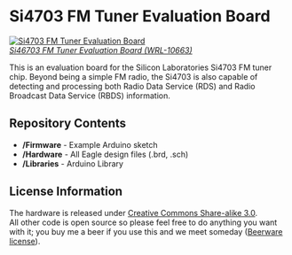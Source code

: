 Si4703 FM Tuner Evaluation Board
================================

[![Si4703 FM Tuner Evaluation Board](https://dlnmh9ip6v2uc.cloudfront.net//images/products/1/0/6/6/3/10663-01a.jpg)  
*Si46703 FM Tuner Evaluation Board (WRL-10663)*](https://www.sparkfun.com/products/10663)

This is an evaluation board for the Silicon Laboratories Si4703 FM tuner chip. Beyond being a simple FM radio, the Si4703 
is also capable of detecting and processing both Radio Data Service (RDS) and Radio Broadcast Data Service (RBDS) information. 

Repository Contents
-------------------
* **/Firmware** - Example Arduino sketch
* **/Hardware** - All Eagle design files (.brd, .sch)
* **/Libraries** - Arduino Library

License Information
-------------------
The hardware is released under [Creative Commons Share-alike 3.0](http://creativecommons.org/licenses/by-sa/3.0/).  
All other code is open source so please feel free to do anything you want with it; you buy me a beer if you use this and we meet someday ([Beerware license](http://en.wikipedia.org/wiki/Beerware)).
